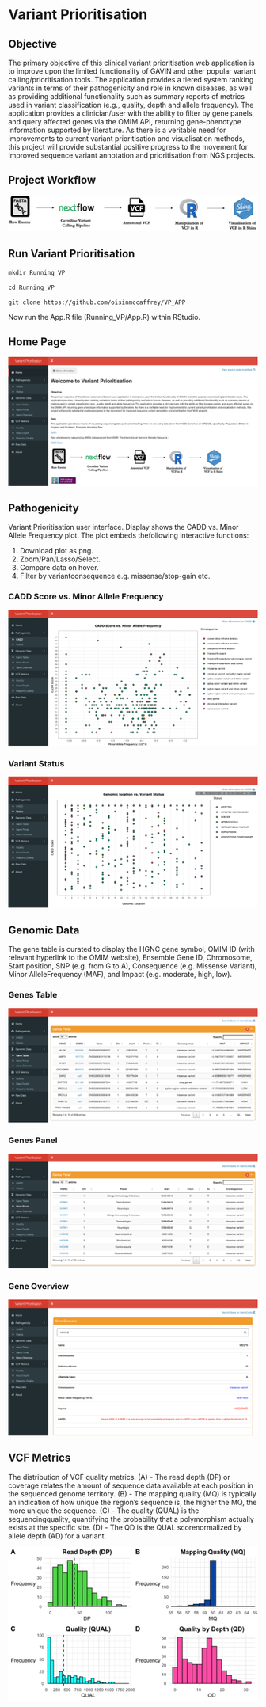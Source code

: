 <!DOCTYPE html>
<html>
<head>
	<meta charset="utf-8"/>
</head>
<body>
<h1 id="Title">Variant Prioritisation</h1>

<h2 id="Objective">Objective</h2>

<p>The primary objective of this clinical variant prioritisation web application 
   is to improve upon the limited functionality of GAVIN and other popular variant
   calling/prioritisation tools. The application provides a tiered system ranking variants 
   in terms of their pathogenicity and role in known diseases, as well as providing additional 
   functionality such as summary reports of metrics used in variant classification 
   (e.g., quality, depth and allele frequency). 
   The application provides a clinician/user with the ability to filter by gene panels, 
   and query affected genes via the OMIM API, returning gene-phenotype information supported by literature. 
   As there is a veritable need for improvements to current variant prioritisation and visualisation methods, 
   this project will provide substantial positive progress to the movement 
   for improved sequence variant annotation and prioritisation from NGS projects.</p>

<h2 id="Project Workflow">Project Workflow</h2>

![](images/Workflow.png)


<h2 id="Run Variant Prioritisation">Run Variant Prioritisation</h2>

```
mkdir Running_VP
```

```
cd Running_VP
```

```
git clone https://github.com/oisinmccaffrey/VP_APP
```

Now run the App.R file (Running_VP/App.R) within RStudio. 

<h2 id="Home Page">Home Page</h2>

![](images/Home_page.png)

<h2 id="Pathogenicity">Pathogenicity</h2>

Variant Prioritisation user interface. Display shows the CADD vs. Minor Allele Frequency plot.
The plot embeds thefollowing interactive functions: 
1. Download plot as png. 
2. Zoom/Pan/Lasso/Select.
3. Compare data on hover. 
4. Filter by variantconsequence e.g. missense/stop-gain etc.

<h3 id="CADD Score vs. Minor Allele Frequency">CADD Score vs. Minor Allele Frequency</h3>

![](images/CADD_plot.png)

<h3 id="Variant Status">Variant Status</h3>

![](images/Status_Plot.png)

<h2 id="Genomic Data">Genomic Data</h2>

The gene table is curated to display the HGNC gene symbol, 
OMIM ID (with relevant hyperlink to the OMIM website), Ensemble Gene ID, 
Chromosome, Start position, SNP (e.g. from G to A), Consequence (e.g. Missense Variant), 
Minor AlleleFrequency (MAF), and Impact (e.g. moderate, high, low).

<h3 id="Genes Table">Genes Table</h3>

![](images/Genes_Table.png)

<h3 id="Genes Panel">Genes Panel</h3>

![](images/Genes_Panel.png)

<h3 id="Gene Overview">Gene Overview</h3>

![](images/Gene_Overview.png)

<h2 id="VCF Metrics">VCF Metrics</h2>

The distribution of VCF quality metrics. 
(A) - The read depth (DP) or coverage relates the amount of 
sequence data available at each position in the sequenced genome territory. 
(B) - The mapping quality (MQ) is typically an indication of how unique 
the region’s sequence is, the higher the MQ, the more unique the sequence. 
(C) - The quality (QUAL) is the sequencingquality, quantifying the probability 
that a polymorphism actually exists at the specific site. 
(D) - The QD is the QUAL scorenormalized by allele depth (AD) for a variant.

![](images/vcf_metrics.png)

